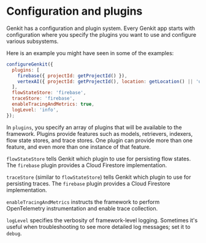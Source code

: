 
# Configuration and plugins

Genkit has a configuration and plugin system. Every Genkit app starts with
configuration where you specify the plugins you want to use and configure
various subsystems.

Here is an example you might have seen in some of the examples:

```js
configureGenkit({
  plugins: [
    firebase({ projectId: getProjectId() }),
    vertexAI({ projectId: getProjectId(), location: getLocation() || 'us-central1' }),
  ],
  flowStateStore: 'firebase',
  traceStore: 'firebase',
  enableTracingAndMetrics: true,
  logLevel: 'info',
});
```

In `plugins`, you specify an array of plugins that will be available to the
framework. Plugins provide features such as models, retrievers, indexers, flow
state stores, and trace stores. One plugin can provide more than one feature,
and even more than one instance of that feature.

`flowStateStore` tells Genkit which plugin to use for persisting flow states.
The `firebase` plugin provides a Cloud Firestore implementation.

`traceStore` (similar to `flowStateStore`) tells Genkit which plugin to use for
persisting traces. The `firebase` plugin provides a Cloud Firestore
implementation.

`enableTracingAndMetrics` instructs the framework to perform OpenTelemetry
instrumentation and enable trace collection.

`logLevel` specifies the verbosity of framework-level logging. Sometimes it's
useful when troubleshooting to see more detailed log messages; set it to
`debug`.